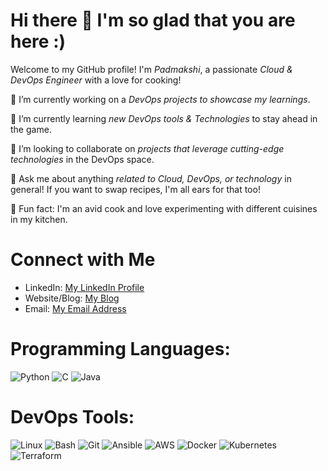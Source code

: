 # Hi there 👋 I'm so glad that you are here :)

 Welcome to my GitHub profile! I'm  *Padmakshi*, a passionate *Cloud & DevOps Engineer* with a love for cooking!

🔭 I’m currently working on a *DevOps projects to showcase my learnings*.

🌱 I’m currently learning *new DevOps tools & Technologies* to stay ahead in the game.

👯 I’m looking to collaborate on *projects that leverage cutting-edge technologies* in the DevOps space.

💬 Ask me about anything *related to Cloud, DevOps, or technology* in general! If you want to swap recipes, I'm all ears for that too!

🍳 Fun fact: I'm an avid cook and love experimenting with different cuisines in my kitchen.

# Connect with Me

- LinkedIn: [My LinkedIn Profile](https://www.linkedin.com/in/padmakshi-rao/)
- Website/Blog: [My Blog](https://padmakshi.medium.com/)
- Email: [My Email Address](mailto:padmakshi4463@gmail.com)

# Programming Languages:
![Python](https://img.icons8.com/color/48/000000/python.png)
![C](https://img.icons8.com/color/48/000000/c-programming.png)
![Java](https://img.icons8.com/color/48/000000/java-coffee-cup-logo.png)

# DevOps Tools:
![Linux](https://img.icons8.com/color/48/000000/linux.png)
![Bash](https://img.icons8.com/plasticine/48/000000/bash.png)
![Git](https://img.icons8.com/color/48/000000/git.png)
![Ansible](https://img.icons8.com/color/48/000000/ansible.png)
![AWS](https://img.icons8.com/color/48/000000/amazon-web-services.png)
![Docker](https://img.icons8.com/color/48/000000/docker.png)
![Kubernetes](https://img.icons8.com/color/48/000000/kubernetes.png)
![Terraform](https://img.icons8.com/color/48/000000/terraform.png)

